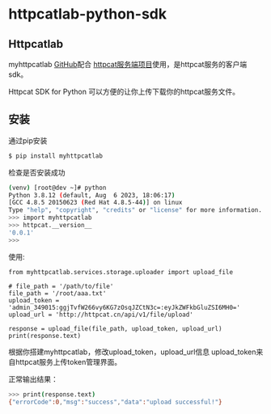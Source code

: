 # httpcatlab-python-sdk
## Httpcatlab
myhttpcatlab [GitHub](https://github.com/shepf/httpcat-python-sdk)配合 [httpcat服务端项目](https://github.com/shepf/httpcat-release)使用，是httpcat服务的客户端sdk。

Httpcat SDK for Python 可以方便的让你上传下载你的httpcat服务文件。

## 安装
通过pip安装
```bash
$ pip install myhttpcatlab
```

检查是否安装成功
```bash
(venv) [root@dev ~]# python
Python 3.8.12 (default, Aug  6 2023, 18:06:17)
[GCC 4.8.5 20150623 (Red Hat 4.8.5-44)] on linux
Type "help", "copyright", "credits" or "license" for more information.
>>> import myhttpcatlab
>>> httpcat.__version__
'0.0.1'
>>>
```

使用:
```
from myhttpcatlab.services.storage.uploader import upload_file

# file_path = '/path/to/file'
file_path = '/root/aaa.txt'
upload_token = 'admin_349015:ggjTvfW266vy6KG7zOsqJZCtN3c=:eyJkZWFkbGluZSI6MH0='
upload_url = 'http://httpcat.cn/api/v1/file/upload'

response = upload_file(file_path, upload_token, upload_url)
print(response.text)
```
根据你搭建myhttpcatlab，修改upload_token，upload_url信息
upload_token来自httpcat服务上传token管理界面。


正常输出结果：
```bash
>>> print(response.text)
{"errorCode":0,"msg":"success","data":"upload successful!"}
```

